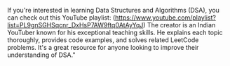 If you're interested in learning Data Structures and Algorithms (DSA), you can check out this YouTube playlist: (https://www.youtube.com/playlist?list=PL9gnSGHSqcnr_DxHsP7AW9ftq0AtAyYqJ)
The creator is an Indian YouTuber known for his exceptional teaching skills.
He explains each topic thoroughly, provides code examples, and solves related LeetCode problems.
It's a great resource for anyone looking to improve their understanding of DSA."
